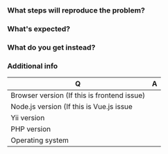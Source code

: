 ### What steps will reproduce the problem?

### What's expected?

### What do you get instead?


### Additional info

| Q                                            | A
| -------------------------------------------- | --------------------------------
| Browser version (If this is frontend issue)  |
| Node.js version (If this is Vue.js issue     |
| Yii version                                  |
| PHP version                                  |
| Operating system                             |
